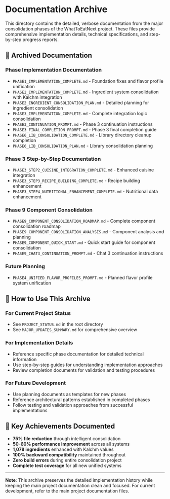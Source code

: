# Documentation Archive

This directory contains the detailed, verbose documentation from the major consolidation phases of the WhatToEatNext project. These files provide comprehensive implementation details, technical specifications, and step-by-step progress reports.

## 📁 **Archived Documentation**

### **Phase Implementation Documentation**
- `PHASE1_IMPLEMENTATION_COMPLETE.md` - Foundation fixes and flavor profile unification
- `PHASE2_IMPLEMENTATION_COMPLETE.md` - Ingredient system consolidation with Kalchm integration
- `PHASE2_INGREDIENT_CONSOLIDATION_PLAN.md` - Detailed planning for ingredient consolidation
- `PHASE3_IMPLEMENTATION_COMPLETE.md` - Complete integration logic consolidation
- `PHASE3_CONTINUATION_PROMPT.md` - Phase 3 continuation instructions
- `PHASE3_FINAL_COMPLETION_PROMPT.md` - Phase 3 final completion guide
- `PHASE6_LIB_CONSOLIDATION_COMPLETE.md` - Library directory cleanup completion
- `PHASE6_LIB_CONSOLIDATION_PLAN.md` - Library consolidation planning

### **Phase 3 Step-by-Step Documentation**
- `PHASE3_STEP2_CUISINE_INTEGRATION_COMPLETE.md` - Enhanced cuisine integration
- `PHASE3_STEP3_RECIPE_BUILDING_COMPLETE.md` - Recipe building enhancement
- `PHASE3_STEP4_NUTRITIONAL_ENHANCEMENT_COMPLETE.md` - Nutritional data enhancement

### **Phase 9 Component Consolidation**
- `PHASE9_COMPONENT_CONSOLIDATION_ROADMAP.md` - Complete component consolidation roadmap
- `PHASE9_COMPONENT_CONSOLIDATION_ANALYSIS.md` - Component analysis and planning
- `PHASE9_COMPONENT_QUICK_START.md` - Quick start guide for component consolidation
- `PHASE9_CHAT3_CONTINUATION_PROMPT.md` - Chat 3 continuation instructions

### **Future Planning**
- `PHASE4_UNIFIED_FLAVOR_PROFILES_PROMPT.md` - Planned flavor profile system unification

## 📖 **How to Use This Archive**

### **For Current Project Status**
- See `PROJECT_STATUS.md` in the root directory
- See `MAJOR_UPDATES_SUMMARY.md` for comprehensive overview

### **For Implementation Details**
- Reference specific phase documentation for detailed technical information
- Use step-by-step guides for understanding implementation approaches
- Review completion documents for validation and testing procedures

### **For Future Development**
- Use planning documents as templates for new phases
- Reference architectural patterns established in completed phases
- Follow testing and validation approaches from successful implementations

## 🎯 **Key Achievements Documented**

- **75% file reduction** through intelligent consolidation
- **50-60% performance improvement** across all systems
- **1,078 ingredients** enhanced with Kalchm values
- **100% backward compatibility** maintained throughout
- **Zero build errors** during entire consolidation project
- **Complete test coverage** for all new unified systems

---

**Note**: This archive preserves the detailed implementation history while keeping the main project documentation clean and focused. For current development, refer to the main project documentation files. 